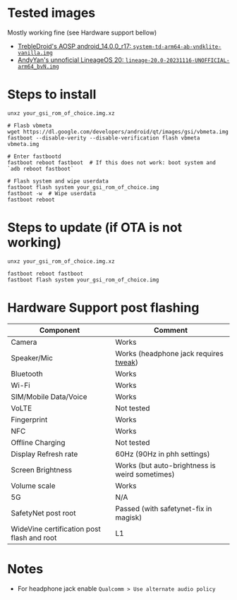 # Tested images

Mostly working fine (see Hardware support bellow)

- [TrebleDroid's AOSP android_14.0.0_r17: `system-td-arm64-ab-vndklite-vanilla.img`](https://github.com/TrebleDroid/treble_experimentations/releases/tag/android_14.0.0_r17)
- [AndyYan's unnoficial LineageOS 20: `lineage-20.0-20231116-UNOFFICIAL-arm64_bvN.img`](https://sourceforge.net/projects/andyyan-gsi/files/lineage-20-light/)

# Steps to install

```
unxz your_gsi_rom_of_choice.img.xz

# Flasb vbmeta
wget https://dl.google.com/developers/android/qt/images/gsi/vbmeta.img
fastboot --disable-verity --disable-verification flash vbmeta vbmeta.img

# Enter fastbootd
fastboot reboot fastboot  # If this does not work: boot system and `adb reboot fastboot`

# Flash system and wipe userdata
fastboot flash system your_gsi_rom_of_choice.img
fastboot -w  # Wipe userdata
fastboot reboot
```

# Steps to update (if OTA is not working)

```
unxz your_gsi_rom_of_choice.img.xz

fastboot reboot fastboot
fastboot flash system your_gsi_rom_of_choice.img
```

# Hardware Support post flashing

| Component | Comment |
| --- | --- |
| Camera | Works |
| Speaker/Mic | Works (headphone jack requires [tweak](#notes)) |
| Bluetooth | Works |
| Wi-Fi | Works |
| SIM/Mobile Data/Voice | Works |
| VoLTE | Not tested |
| Fingerprint | Works |
| NFC | Works |
| Offline Charging | Not tested |
| Display Refresh rate | 60Hz (90Hz in phh settings) |
| Screen Brightness | Works (but auto-brightness is weird sometimes) |
| Volume scale | Works |
| 5G | N/A |
| SafetyNet post root | Passed (with safetynet-fix in magisk) |
| WideVine certification post flash and root | L1 |

# Notes

- For headphone jack enable `Qualcomm > Use alternate audio policy`